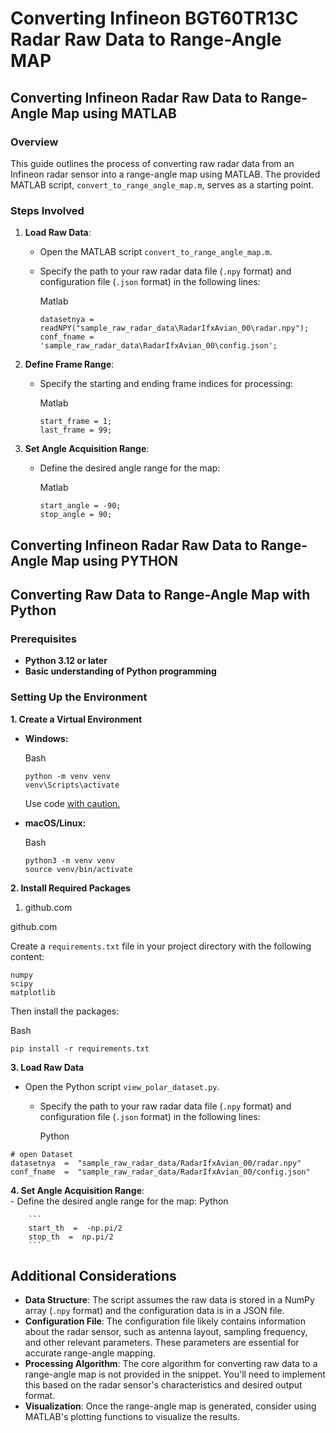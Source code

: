 
# Converting Infineon BGT60TR13C Radar Raw Data to Range-Angle MAP
## Converting Infineon Radar Raw Data to Range-Angle Map using MATLAB

### Overview

This guide outlines the process of converting raw radar data from an Infineon radar sensor into a range-angle map using MATLAB. The provided MATLAB script,  `convert_to_range_angle_map.m`, serves as a starting point.

### Steps Involved

1.  **Load Raw Data**:
    
    -   Open the MATLAB script `convert_to_range_angle_map.m`.
    -   Specify the path to your raw radar data file (`.npy` format) and configuration file (`.json` format) in the following lines:
        
        Matlab
        
        ```
        datasetnya = readNPY("sample_raw_radar_data\RadarIfxAvian_00\radar.npy");
        conf_fname = 'sample_raw_radar_data\RadarIfxAvian_00\config.json';
        
        ```
        
        
2.  **Define Frame Range**:
    
    -   Specify the starting and ending frame indices for processing:
        
        Matlab
        
        ```
        start_frame = 1;
        last_frame = 99;
        
        ```
        
        
3.  **Set Angle Acquisition Range**:
    
    -   Define the desired angle range for the map:
        
        Matlab
        
        ```
        start_angle = -90;
        stop_angle = 90;
        
        ```
        
        



## Converting Infineon Radar Raw Data to Range-Angle Map using PYTHON

## Converting Raw Data to Range-Angle Map with Python

### Prerequisites

-   **Python 3.12 or later**
-   **Basic understanding of Python programming**

### Setting Up the Environment

**1. Create a Virtual Environment**

-   **Windows:**
    
    Bash
    
    ```
    python -m venv venv
    venv\Scripts\activate
    
    ```
    
    Use code [with caution.](/faq#coding)
    
-   **macOS/Linux:**
    
    Bash
    
    ```
    python3 -m venv venv
    source venv/bin/activate
    
    ```
    
    

**2. Install Required Packages**

[](https://github.com/parthahere001/instagram-stats-visualizer)

1. github.com

[](https://github.com/parthahere001/instagram-stats-visualizer)

github.com

Create a `requirements.txt` file in your project directory with the following content:

```
numpy
scipy
matplotlib

```

Then install the packages:

Bash

```
pip install -r requirements.txt

```

**3. Load Raw Data**
-   Open the Python script `view_polar_dataset.py`.
    -   Specify the path to your raw radar data file (`.npy` format) and configuration file (`.json` format) in the following lines:
        
        Python    
```
# open Dataset
datasetnya  =  "sample_raw_radar_data/RadarIfxAvian_00/radar.npy"
conf_fname  =  "sample_raw_radar_data/RadarIfxAvian_00/config.json"
  ```
  
  **4. Set Angle Acquisition Range**:  
    -   Define the desired angle range for the map:
        Python
        
        ```
        start_th  =  -np.pi/2
        stop_th  =  np.pi/2
        ```
## Additional Considerations

-   **Data Structure**: The script assumes the raw data is stored in a NumPy array (`.npy` format) and the configuration data is in a JSON file.
-   **Configuration File**: The configuration file likely contains information about the radar sensor, such as antenna layout, sampling frequency, and other relevant parameters. These parameters are essential for accurate range-angle mapping.
-   **Processing Algorithm**: The core algorithm for converting raw data to a range-angle map is not provided in the snippet. You'll need to implement this based on the radar sensor's characteristics and desired output format.
-   **Visualization**: Once the range-angle map is generated, consider using MATLAB's plotting functions to visualize the results.
<!--stackedit_data:
eyJoaXN0b3J5IjpbMjA5MzI3NDIyMywtMTUwMjg4MjU2NiwtMT
M5ODkyMTMwNywtMTU2MjEwMDQzMCwxNDMyMjM3NDk2LDIwNjEz
NjAxNzVdfQ==
-->